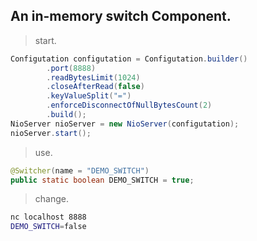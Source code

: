 ## An in-memory switch Component.

> start.
```java
Configutation configutation = Configutation.builder()
        .port(8888)
        .readBytesLimit(1024)
        .closeAfterRead(false)
        .keyValueSplit("=")
        .enforceDisconnectOfNullBytesCount(2)
        .build();
NioServer nioServer = new NioServer(configutation);
nioServer.start();
```

> use.
```java
@Switcher(name = "DEMO_SWITCH")
public static boolean DEMO_SWITCH = true;
```

> change.
```bash
nc localhost 8888
DEMO_SWITCH=false
```
